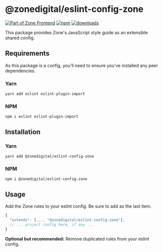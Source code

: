 # @zonedigital/eslint-config-zone

[![Part of Zone Frontend][zone-fe-image]][zone-fe-url] [![npm][npm-image]][npm-url] [![downloads][downloads-image]][npm-url]

[zone-fe-image]: https://img.shields.io/badge/-frontend-lightgrey.svg?logo=data:image/svg+xml;base64,PHN2ZyB2aWV3Qm94PSIwIDAgMTMgMTQiIHZlcnNpb249IjEuMSIgeG1sbnM9Imh0dHA6Ly93d3cudzMub3JnLzIwMDAvc3ZnIiB4bWxuczp4bGluaz0iaHR0cDovL3d3dy53My5vcmcvMTk5OS94bGluayI+ICAgIDxwb2x5Z29uIGlkPSJTaGFwZSIgZmlsbD0iI0ZGRkZGRiIgZmlsbC1ydWxlPSJub256ZXJvIiBwb2ludHM9IjYuMjc3NjY4NzEgMTAuNzU0MjMzMSAxMi45OTU5NTA5IDAgMi43MzMwMDYxMyAwIDAuNzMwMDYxMzUgMy4xOTc2Njg3MSA2LjcxOTE0MTEgMy4xOTc2Njg3MSAwIDEzLjk1MTA0MjkgMTAuMjU5NTA5MiAxMy45NTEwNDI5IDEyLjI2MzMxMjkgMTAuNzUxNjU2NCI+PC9wb2x5Z29uPjwvc3ZnPg==&longCache=true&style=flat-square&colorA=2C2B39&colorB=1010E5
[zone-fe-url]: https://github.com/zone/frontend
[npm-image]: https://img.shields.io/npm/v/@zonedigital/eslint-config-zone.svg?style=flat-square
[npm-url]: https://npmjs.org/package/@zonedigital/eslint-config-zone
[downloads-image]: https://img.shields.io/npm/dm/@zonedigital/eslint-config-zone.svg?style=flat-square

This package provides Zone's JavaScript style guide as an extensible shared config.

## Requirements

As this package is a config, you'll need to ensure you've installed any peer dependencies.

### Yarn

`yarn add eslint eslint-plugin-import`

### NPM

`npm i eslint eslint-plugin-import`

## Installation

### Yarn

`yarn add @zonedigital/eslint-config-zone`

### NPM

`npm i @zonedigital/eslint-config-zone`

## Usage

Add the Zone rules to your eslint config. Be sure to add as the last item.

```javascript
{
  "extends": [..., "@zonedigital/eslint-config-zone"],
  // ... project config here, if any ...
}
```

**Optional but recommended:** Remove duplicated rules from your eslint config.
